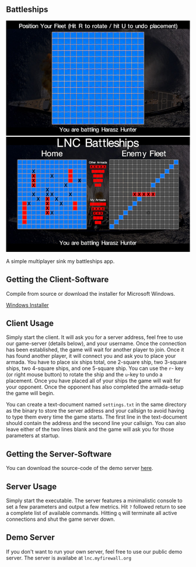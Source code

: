 ## Battleships

![Ship Placenent](screenshot1.jpg)  ![Game](screenshot2.jpg)

A simple multiplayer sink my battleships app.

## Getting the Client-Software

Compile from source or download the installer for Microsoft Windows.

[Windows Installer](https://github.com/JensDerKrueger/lnc/raw/master/cpp/OpenGL/26_BattleShips/VS/Output/setup.exe)

## Client Usage

Simply start the client. It will ask you for a server address, feel free to use our game-server (details below), and your username. Once the connection has been established, the game will wait for another player to join. Once it has found another player, it will connect you and ask you to place your armada. You have to place six ships total, one 2-square ship, two 3-square ships, two 4-square ships, and one 5-square ship. You can use the `r`- key (or right mouse button) to rotate the ship and the `u`-key to undo a placement.
Once you have placed all of your ships the game will wait for your opponent. Once the opponent has also completed the armada-setup the game will begin. 

You can create a text-document named `settings.txt` in the same directory as the binary to store the server address and your callsign to avoid having to type them every time the game starts. The first line in the text-document should contain the address and the second line your callsign. You can also leave either of the two lines blank and the game will ask you for those parameters at startup. 

## Getting the Server-Software

You can download the source-code of the demo server [here](https://github.com/JensDerKrueger/lnc/tree/master/cpp/OpenGL/25_GenericGameServer). 

## Server Usage

Simply start the executable. The server features a minimalistic console to set a few parameters and output a few metrics. Hit `?` followed return to see a complete list of available commands. Hitting `q` will terminate all active connections and shut the game server down.

## Demo Server

If you don't want to run your own server, feel free to use our public demo server. The server is availabe at `lnc.myfirewall.org` 

